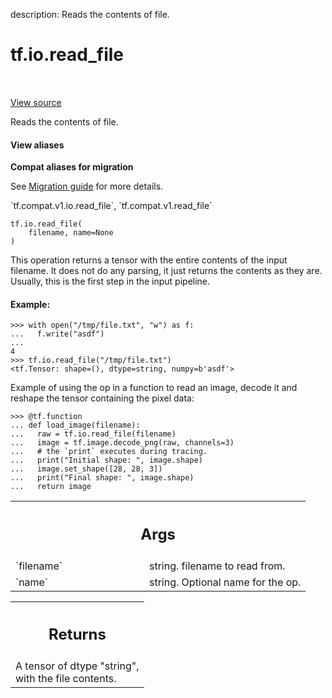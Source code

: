 description: Reads the contents of file.

<div itemscope itemtype="http://developers.google.com/ReferenceObject">
<meta itemprop="name" content="tf.io.read_file" />
<meta itemprop="path" content="Stable" />
</div>

# tf.io.read_file

<!-- Insert buttons and diff -->

<table class="tfo-notebook-buttons tfo-api nocontent" align="left">

</table>

<a target="_blank" class="external" href="/code/stable/tensorflow/python/ops/io_ops.py">View source</a>



Reads the contents of file.


<section class="expandable">
  <h4 class="showalways">View aliases</h4>
  <p>
<b>Compat aliases for migration</b>
<p>See
<a href="https://www.tensorflow.org/guide/migrate">Migration guide</a> for
more details.</p>
<p>`tf.compat.v1.io.read_file`, `tf.compat.v1.read_file`</p>
</p>
</section>

<pre class="devsite-click-to-copy prettyprint lang-py tfo-signature-link">
<code>tf.io.read_file(
    filename, name=None
)
</code></pre>



<!-- Placeholder for "Used in" -->

This operation returns a tensor with the entire contents of the input
filename. It does not do any parsing, it just returns the contents as
they are. Usually, this is the first step in the input pipeline.

#### Example:



```
>>> with open("/tmp/file.txt", "w") as f:
...   f.write("asdf")
...
4
>>> tf.io.read_file("/tmp/file.txt")
<tf.Tensor: shape=(), dtype=string, numpy=b'asdf'>
```

Example of using the op in a function to read an image, decode it and reshape
the tensor containing the pixel data:

```
>>> @tf.function
... def load_image(filename):
...   raw = tf.io.read_file(filename)
...   image = tf.image.decode_png(raw, channels=3)
...   # the `print` executes during tracing.
...   print("Initial shape: ", image.shape)
...   image.set_shape([28, 28, 3])
...   print("Final shape: ", image.shape)
...   return image
```

<!-- Tabular view -->
 <table class="responsive fixed orange">
<colgroup><col width="214px"><col></colgroup>
<tr><th colspan="2"><h2 class="add-link">Args</h2></th></tr>

<tr>
<td>
`filename`<a id="filename"></a>
</td>
<td>
string. filename to read from.
</td>
</tr><tr>
<td>
`name`<a id="name"></a>
</td>
<td>
string.  Optional name for the op.
</td>
</tr>
</table>



<!-- Tabular view -->
 <table class="responsive fixed orange">
<colgroup><col width="214px"><col></colgroup>
<tr><th colspan="2"><h2 class="add-link">Returns</h2></th></tr>
<tr class="alt">
<td colspan="2">
A tensor of dtype "string", with the file contents.
</td>
</tr>

</table>

